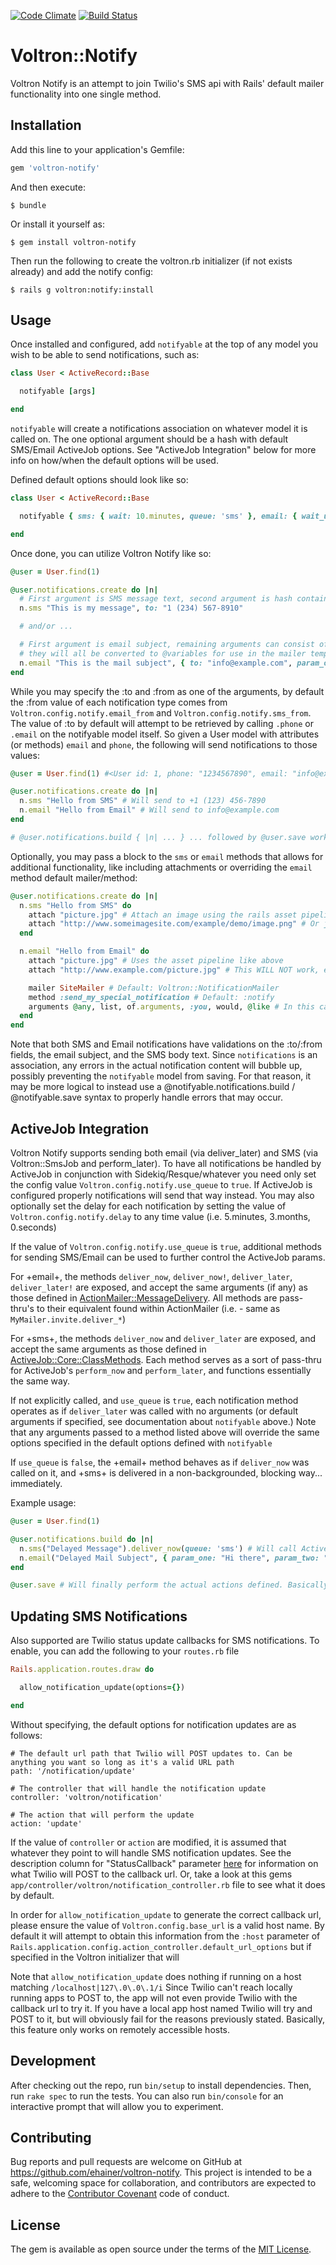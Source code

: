 [![Code Climate](https://codeclimate.com/github/ehainer/voltron-notify.png)](https://codeclimate.com/github/ehainer/voltron-notify)
[![Build Status](https://travis-ci.org/ehainer/voltron-notify.svg?branch=master)](https://travis-ci.org/ehainer/voltron-notify)

# Voltron::Notify

Voltron Notify is an attempt to join Twilio's SMS api with Rails' default mailer functionality into one single method.


## Installation

Add this line to your application's Gemfile:

```ruby
gem 'voltron-notify'
```

And then execute:

    $ bundle

Or install it yourself as:

    $ gem install voltron-notify

Then run the following to create the voltron.rb initializer (if not exists already) and add the notify config:

    $ rails g voltron:notify:install

## Usage

Once installed and configured, add `notifyable` at the top of any model you wish to be able to send notifications, such as:

```ruby
class User < ActiveRecord::Base

  notifyable [args]

end
```

`notifyable` will create a notifications association on whatever model it is called on. The one optional argument should be a hash with default SMS/Email ActiveJob options. See "ActiveJob Integration" below for more info on how/when the default options will be used.

Defined default options should look like so:

```ruby
class User < ActiveRecord::Base

  notifyable { sms: { wait: 10.minutes, queue: 'sms' }, email: { wait_until: 10.minutes.from_now, queue: 'mailers' } }

end
```

Once done, you can utilize Voltron Notify like so:

```ruby
@user = User.find(1)

@user.notifications.create do |n|
  # First argument is SMS message text, second argument is hash containing zero or more of: [:to, :from]
  n.sms "This is my message", to: "1 (234) 567-8910"

  # and/or ...

  # First argument is email subject, remaining arguments can consist of [:to, :from] or any other param you'd like,
  # they will all be converted to @variables for use in the mailer template
  n.email "This is the mail subject", { to: "info@example.com", param_one: "Hi there", param_two: "" }
end
```

While you may specify the :to and :from as one of the arguments, by default the :from value of each notification type comes from `Voltron.config.notify.email_from` and `Voltron.config.notify.sms_from`. The value of :to by default will attempt to be retrieved by calling `.phone` or `.email` on the notifyable model itself. So given a User model with attributes (or methods) `email` and `phone`, the following will send notifications to those values:

```ruby
@user = User.find(1) #<User id: 1, phone: "1234567890", email: "info@example.com", created_at: "2016-09-23 16:49:20", updated_at: "2016-09-23 16:49:20">

@user.notifications.create do |n|
  n.sms "Hello from SMS" # Will send to +1 (123) 456-7890
  n.email "Hello from Email" # Will send to info@example.com
end

# @user.notifications.build { |n| ... } ... followed by @user.save works the same way
```

Optionally, you may pass a block to the `sms` or `email` methods that allows for additional functionality, like including attachments or overriding the `email` method default mailer/method:

```ruby
@user.notifications.create do |n|
  n.sms "Hello from SMS" do
    attach "picture.jpg" # Attach an image using the rails asset pipeline by specifying just the filename
    attach "http://www.someimagesite.com/example/demo/image.png" # Or just provide a url to a supported file beginning with "http"
  end

  n.email "Hello from Email" do
    attach "picture.jpg" # Uses the asset pipeline like above
    attach "http://www.example.com/picture.jpg" # This WILL NOT work, email attachments don't work that way

    mailer SiteMailer # Default: Voltron::NotificationMailer
    method :send_my_special_notification # Default: :notify
    arguments @any, list, of.arguments, :you, would, @like # In this case, the arguments used by SiteMailer.send_my_special_notification()
  end
end
```

Note that both SMS and Email notifications have validations on the :to/:from fields, the email subject, and the SMS body text. Since `notifications` is an association, any errors in the actual notification content will bubble up, possibly preventing the `notifyable` model from saving. For that reason, it may be more logical to instead use a @notifyable.notifications.build / @notifyable.save syntax to properly handle errors that may occur.


## ActiveJob Integration

Voltron Notify supports sending both email (via deliver_later) and SMS (via Voltron::SmsJob and perform_later). To have all notifications be handled by ActiveJob in conjunction with Sidekiq/Resque/whatever you need only set the config value `Voltron.config.notify.use_queue` to `true`. If ActiveJob is configured properly notifications will send that way instead. You may also optionally set the delay for each notification by setting the value of `Voltron.config.notify.delay` to any time value (i.e. 5.minutes, 3.months, 0.seconds)

If the value of `Voltron.config.notify.use_queue` is `true`, additional methods for sending SMS/Email can be used to further control the ActiveJob params.

For +email+, the methods `deliver_now`, `deliver_now!`, `deliver_later`, `deliver_later!` are exposed, and accept the same arguments (if any) as those defined in [ActionMailer::MessageDelivery](http://edgeapi.rubyonrails.org/classes/ActionMailer/MessageDelivery.html). All methods are pass-thru's to their equivalent found within ActionMailer (i.e. - same as `MyMailer.invite.deliver_*`)

For +sms+, the methods `deliver_now` and `deliver_later` are exposed, and accept the same arguments as those defined in [ActiveJob::Core::ClassMethods](https://apidock.com/rails/ActiveJob/Core/ClassMethods/set). Each method serves as a sort of pass-thru for ActiveJob's `perform_now` and `perform_later`, and functions essentially the same way.

If not explicitly called, and `use_queue` is `true`, each notification method operates as if `deliver_later` was called with no arguments (or default arguments if specified, see documentation about `notifyable` above.) Note that any arguments passed to a method listed above will override the same options specified in the default options defined with `notifyable`

If `use_queue` is `false`, the +email+ method behaves as if `deliver_now` was called on it, and +sms+ is delivered in a non-backgrounded, blocking way... immediately.

Example usage:

```ruby
@user = User.find(1)

@user.notifications.build do |n|
  n.sms("Delayed Message").deliver_now(queue: 'sms') # Will call ActiveJob's +perform_now+
  n.email("Delayed Mail Subject", { param_one: "Hi there", param_two: "" }).deliver_later(wait: 5.minutes)
end

@user.save # Will finally perform the actual actions defined. Basically, +deliver_*+ does nothing until the notification is saved.
```


## Updating SMS Notifications

Also supported are Twilio status update callbacks for SMS notifications. To enable, you can add the following to your `routes.rb` file

```ruby
Rails.application.routes.draw do

  allow_notification_update(options={})

end
```

Without specifying, the default options for notification updates are as follows:

```
# The default url path that Twilio will POST updates to. Can be anything you want so long as it's a valid URL path
path: '/notification/update'

# The controller that will handle the notification update
controller: 'voltron/notification'

# The action that will perform the update
action: 'update'
```

If the value of `controller` or `action` are modified, it is assumed that whatever they point to will handle SMS notification updates. See the description column for "StatusCallback" parameter [here](https://www.twilio.com/docs/api/rest/sending-messages) for information on what Twilio will POST to the callback url. Or, take a look at this gems `app/controller/voltron/notification_controller.rb` file to see what it does by default.

In order for `allow_notification_update` to generate the correct callback url, please ensure the value of `Voltron.config.base_url` is a valid host name. By default it will attempt to obtain this information from the `:host` parameter of `Rails.application.config.action_controller.default_url_options` but if specified in the Voltron initializer that will 

Note that `allow_notification_update` does nothing if running on a host matching `/localhost|127\.0\.0\.1/i` Since Twilio can't reach locally running apps to POST to, the app will not even provide Twilio with the callback url to try it. If you have a local app host named Twilio will try and POST to it, but will obviously fail for the reasons previously stated. Basically, this feature only works on remotely accessible hosts.


## Development

After checking out the repo, run `bin/setup` to install dependencies. Then, run `rake spec` to run the tests. You can also run `bin/console` for an interactive prompt that will allow you to experiment.

## Contributing

Bug reports and pull requests are welcome on GitHub at https://github.com/ehainer/voltron-notify. This project is intended to be a safe, welcoming space for collaboration, and contributors are expected to adhere to the [Contributor Covenant](http://contributor-covenant.org) code of conduct.

## License

The gem is available as open source under the terms of the [MIT License](http://opensource.org/licenses/MIT).

